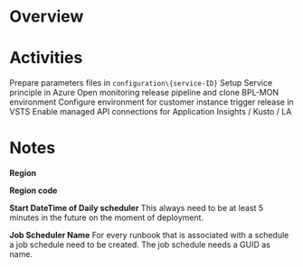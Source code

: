 # Overview

# Activities
Prepare parameters files in `configuration\{service-ID}`
Setup Service principle in Azure
Open monitoring release pipeline and clone BPL-MON environment
Configure environment for customer instance
trigger release in VSTS
Enable managed API connections for Application Insights / Kusto / LA 

# Notes
**Region**

**Region code**

**Start DateTime of Daily scheduler**
This always need to be at least 5 minutes in the future on the moment of deployment. 

**Job Scheduler Name**
For every runbook that is associated with a schedule a job schedule need to be created. The job schedule needs a GUID as name.
